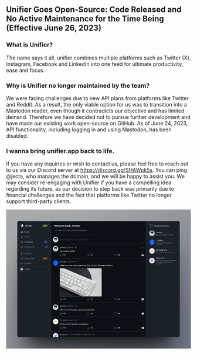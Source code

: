 ## Unifier Goes Open-Source: Code Released and No Active Maintenance for the Time Being (Effective June 26, 2023)

### What is Unifier?
The name says it all, unifier combines multiple platforms such as Twitter (X), Instagram, Facebook and LinkedIn into one feed for ultimate productivity, ease and focus. 

### Why is Unifier no longer maintained by the team?
We were facing challenges due to new API plans from platforms like Twitter and Reddit. As a result, the only viable option for us was to transition into a Mastodon reader, even though it contradicts our objective and has limited demand. Therefore we have decided not to pursue further development and have made our existing work open-source on GitHub. As of June 24, 2023, API functionality, including logging in and using Mastodon, has been disabled.

### I wanna bring unifier.app back to life.
If you have any inquiries or wish to contact us, please feel free to reach out to us via our Discord server at https://discord.gg/SHAWpk5s. You can ping @jecta, who manages the domain, and we will be happy to assist you. We may consider re-engaging with Unifier if you have a compelling idea regarding its future, as our decision to step back was primarily due to financial challenges and the fact that platforms like Twitter no longer support third-party clients.

![unifier-app-screenshot](unifier.png)
